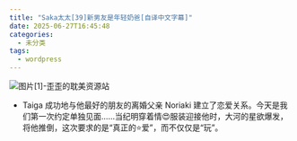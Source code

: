```yaml
---
title: "Saka太太[39]新男友是年轻奶爸[自译中文字幕]"
date: 2025-06-27T16:45:48
categories:
  - 未分类
tags:
  - wordpress
---
```


![图片[1]-歪歪的耽美资源站](/images/saka%e5%a4%aa%e5%a4%aa39%e6%96%b0%e7%94%b7%e5%8f%8b%e6%98%af%e5%b9%b4%e8%bd%bb%e5%a5%b6%e7%88%b8%e8%87%aa%e8%af%91%e4%b8%ad%e6%96%87%e5%ad%97%e5%b9%95-0.jpg)

*   Taiga 成功地与他最好的朋友的离婚父亲 Noriaki 建立了恋爱关系。今天是我们第一次约定单独见面……当纪明穿着情😍服装迎接他时，大河的星欲爆发，将他推倒，这次要求的是“真正的⭐爱”，而不仅仅是“玩”。
